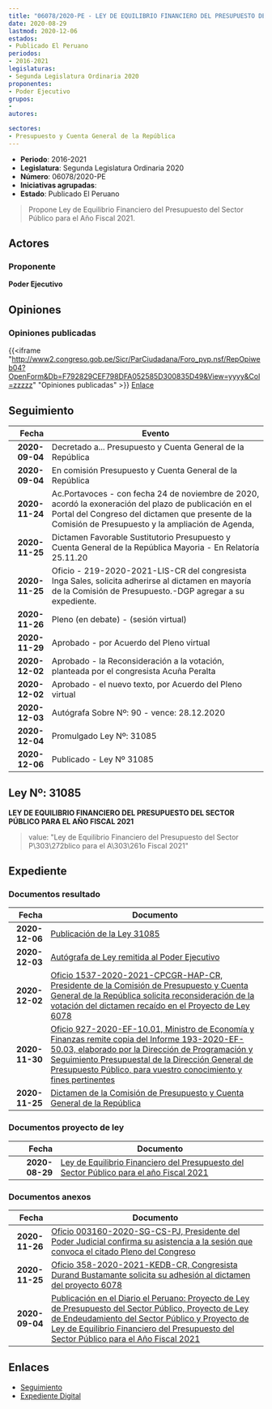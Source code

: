 ```yaml
---
title: "06078/2020-PE - LEY DE EQUILIBRIO FINANCIERO DEL PRESUPUESTO DEL SECTOR PÚBLICO PARA EL AÑO FISCAL 2021"
date: 2020-08-29
lastmod: 2020-12-06
estados:
- Publicado El Peruano
periodos:
- 2016-2021
legislaturas:
- Segunda Legislatura Ordinaria 2020
proponentes:
- Poder Ejecutivo
grupos:
- 
autores:

sectores:
- Presupuesto y Cuenta General de la República
---
```

- **Periodo**: 2016-2021
- **Legislatura**: Segunda Legislatura Ordinaria 2020
- **Número**: 06078/2020-PE
- **Iniciativas agrupadas**: 
- **Estado**: Publicado El Peruano

> Propone Ley de Equilibrio Financiero del Presupuesto del Sector Público para el Año Fiscal 2021.


## Actores

### Proponente

**Poder Ejecutivo**

## Opiniones

### Opiniones publicadas

{{<iframe "http://www2.congreso.gob.pe/Sicr/ParCiudadana/Foro_pvp.nsf/RepOpiweb04?OpenForm&Db=F792829CEF798DFA052585D300835D49&View=yyyy&Col=zzzzz" "Opiniones publicadas" >}}
[Enlace](http://www2.congreso.gob.pe/Sicr/ParCiudadana/Foro_pvp.nsf/RepOpiweb04?OpenForm&Db=F792829CEF798DFA052585D300835D49&View=yyyy&Col=zzzzz)


## Seguimiento

| Fecha | Evento |
|------:|--------|
| **2020-09-04** | Decretado a... Presupuesto y Cuenta General de la República |
| **2020-09-04** | En comisión Presupuesto y Cuenta General de la República |
| **2020-11-24** | Ac.Portavoces - con fecha 24 de noviembre de 2020, acordó la exoneración del plazo de publicación en el Portal del Congreso del dictamen que presente de la Comisión de Presupuesto y la ampliación de Agenda, |
| **2020-11-25** | Dictamen Favorable Sustitutorio Presupuesto y Cuenta General de la República Mayoria - En Relatoría 25.11.20 |
| **2020-11-25** | Oficio - 219-2020-2021-LIS-CR del congresista Inga Sales, solicita adherirse al dictamen en mayoría de la Comisión de Presupuesto.-DGP agregar a su expediente. |
| **2020-11-26** | Pleno (en debate) - (sesión virtual) |
| **2020-11-29** | Aprobado - por Acuerdo del Pleno virtual |
| **2020-12-02** | Aprobado - la Reconsideración a la votación, planteada por el congresista Acuña Peralta |
| **2020-12-02** | Aprobado - el nuevo texto, por Acuerdo del Pleno virtual |
| **2020-12-03** | Autógrafa Sobre Nº: 90 - vence: 28.12.2020 |
| **2020-12-04** | Promulgado Ley Nº: 31085 |
| **2020-12-06** | Publicado - Ley Nº 31085 |

## Ley Nº: 31085

**LEY DE EQUILIBRIO FINANCIERO DEL PRESUPUESTO DEL SECTOR PÚBLICO PARA EL AÑO FISCAL 2021**

> value: "Ley de Equilibrio Financiero del Presupuesto del Sector P\303\272blico para el A\303\261o Fiscal 2021"


## Expediente

### Documentos resultado

| Fecha | Documento |
|------:|-----------|
| **2020-12-06** | [Publicación de la Ley 31085](http://www.leyes.congreso.gob.pe/Documentos/2016_2021/ADLP/Normas_Legales/31085-LEY.pdf) |
| **2020-12-03** | [Autógrafa de Ley remitida al Poder Ejecutivo](https://leyes.congreso.gob.pe/Documentos/2016_2021/Autografas/Ley_y_de_Resolucion_Legislativa/AU06078-20201203.pdf) |
| **2020-12-02** | [Oficio 1537-2020-2021-CPCGR-HAP-CR, Presidente de la Comisión de Presupuesto y Cuenta General de la República solicita reconsideración de la votación del dictamen recaído en el Proyecto de Ley 6078](http://www.leyes.congreso.gob.pe/Documentos/2016_2021/Oficios/Comisiones_Ordinarias/OFICIO-1537-2020-2021-CPCGR-HAP-CR.pdf) |
| **2020-11-30** | [Oficio 927-2020-EF-10.01, Ministro de Economía y Finanzas remite copia del Informe 193-2020-EF-50.03, elaborado por la Dirección de Programación y Seguimiento Presupuestal de la Dirección General de Presupuesto Público, para vuestro conocimiento y fines pertinentes](http://www.leyes.congreso.gob.pe/Documentos/2016_2021/Oficios/Otras_Instituciones/OFICIO-927-2020-EF-10.01.pdf) |
| **2020-11-25** | [Dictamen de la Comisión de Presupuesto y Cuenta General de la República](http://www.leyes.congreso.gob.pe/Documentos/2016_2021/Dictamenes/Proyectos_de_Ley/06078DC17MAY20201125.pdf) |

### Documentos proyecto de ley

| Fecha | Documento |
|------:|-----------|
| **2020-08-29** | [Ley de Equilibrio Financiero del Presupuesto del Sector Público para el año Fiscal 2021](http://www.leyes.congreso.gob.pe/Documentos/2016_2021/Proyectos_de_Ley_y_de_Resoluciones_Legislativas/PL06078-20200829.pdf) |

### Documentos anexos

| Fecha | Documento |
|------:|-----------|
| **2020-11-26** | [Oficio 003160-2020-SG-CS-PJ, Presidente del Poder Judicial confirma su asistencia a la sesión que convoca el citado Pleno del Congreso](http://www.leyes.congreso.gob.pe/Documentos/2016_2021/Oficios/Otras_Instituciones/OFICIO-003160-2020-SG-CS-PJ.pdf) |
| **2020-11-25** | [Oficio 358-2020-2021-KEDB-CR, Congresista Durand Bustamante solicita su adhesión al dictamen del proyecto 6078](http://www.leyes.congreso.gob.pe/Documentos/2016_2021/Adhesiones/Proyectos_de_Ley/OFICIO-358-2020-2021-KEDB-CR.pdf) |
| **2020-09-04** | [Publicación en el Diario el Peruano: Proyecto de Ley de Presupuesto del Sector Público, Proyecto de Ley de Endeudamiento del Sector Público y Proyecto de Ley de Equilibrio Financiero del Presupuesto del Sector Público para el Año Fiscal 2021](http://www.leyes.congreso.gob.pe/Documentos/2016_2021/Documentos_Temporales/Peruano_presup_2021_PL_6076_6077_6078.pdf) |

## Enlaces

- [Seguimiento](http://www2.congreso.gob.pe/Sicr/TraDocEstProc/CLProLey2016.nsf/f7fff46988ca05b1052578e100829cc7/38165a9aa496eef9052585d40014d81a?OpenDocument)
- [Expediente Digital](http://www2.congreso.gob.pe/Sicr/TraDocEstProc/Expvirt_2011.nsf/visbusqptramdoc1621/06078?opendocument)

